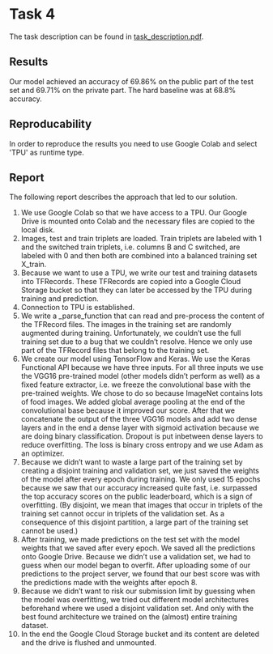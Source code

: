 # Task 4

The task description can be found in [task_description.pdf](task_description.pdf).

## Results

Our model achieved an accuracy of 69.86% on the public part of the test set and 69.71% on the private part. The hard baseline was at 68.8% accuracy.

## Reproducability
In order to reproduce the results you need to use Google Colab and select 'TPU' as runtime type.

## Report

The following report describes the approach that led to our solution.

1)	We use Google Colab so that we have access to a TPU. Our Google Drive is mounted onto Colab and the necessary files are copied to the local disk.
2)	Images, test and train triplets are loaded. Train triplets are labeled with 1 and the switched train triplets, i.e. columns B and C switched, are labeled with 0 and then both are combined into a balanced training set X_train.
3)	Because we want to use a TPU, we write our test and training datasets into TFRecords. These TFRecords are copied into a Google Cloud Storage bucket so that they can later be accessed by the TPU during training and prediction.
4)	Connection to TPU is established.
5)	We write a _parse_function that can read and pre-process the content of the TFRecord files. The images in the training set are randomly augmented during training. Unfortunately, we couldn’t use the full training set due to a bug that we couldn’t resolve. Hence we only use part of the TFRecord files that belong to the training set.
6)	We create our model using TensorFlow and Keras. We use the Keras Functional API because we have three inputs. For all three inputs we use the VGG16 pre-trained model (other models didn’t perform as well) as a fixed feature extractor, i.e. we freeze the convolutional base with the pre-trained weights. We chose to do so because ImageNet contains lots of food images. We added global average pooling at the end of the convolutional base because it improved our score. After that we concatenate the output of the three VGG16 models and add two dense layers and in the end a dense layer with sigmoid activation because we are doing binary classification. Dropout is put inbetween dense layers to reduce overfitting. The loss is binary cross entropy and we use Adam as an optimizer.
7)	Because we didn’t want to waste a large part of the training set by creating a disjoint training and validation set, we just saved the weights of the model after every epoch during training. We only used 15 epochs because we saw that our accuracy increased quite fast, i.e. surpassed the top accuracy scores on the public leaderboard, which is a sign of overfitting. (By disjoint, we mean that images that occur in triplets of the training set cannot occur in triplets of the validation set. As a consequence of this disjoint partition, a large part of the training set cannot be used.)
8)	After training, we made predictions on the test set with the model weights that we saved after every epoch. We saved all the predictions onto Google Drive. Because we didn’t use a validation set, we had to guess when our model began to overfit. After uploading some of our predictions to the project server, we found that our best score was with the predictions made with the weights after epoch 8.
9)	Because we didn’t want to risk our submission limit by guessing when the model was overfitting, we tried out different model architectures beforehand where we used a disjoint validation set. And only with the best found architecture we trained on the (almost) entire training dataset.
10)	In the end the Google Cloud Storage bucket and its content are deleted and the drive is flushed and unmounted.

